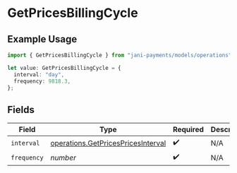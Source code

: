 # GetPricesBillingCycle

## Example Usage

```typescript
import { GetPricesBillingCycle } from "jani-payments/models/operations";

let value: GetPricesBillingCycle = {
  interval: "day",
  frequency: 9818.3,
};
```

## Fields

| Field                                                                                    | Type                                                                                     | Required                                                                                 | Description                                                                              |
| ---------------------------------------------------------------------------------------- | ---------------------------------------------------------------------------------------- | ---------------------------------------------------------------------------------------- | ---------------------------------------------------------------------------------------- |
| `interval`                                                                               | [operations.GetPricesPricesInterval](../../models/operations/getpricespricesinterval.md) | :heavy_check_mark:                                                                       | N/A                                                                                      |
| `frequency`                                                                              | *number*                                                                                 | :heavy_check_mark:                                                                       | N/A                                                                                      |